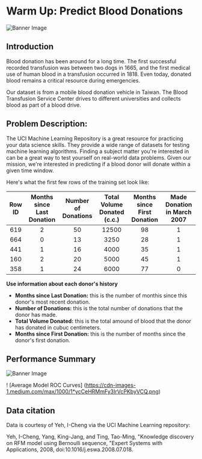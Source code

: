 
# Warm Up: Predict Blood Donations
![Banner Image](https://s3.amazonaws.com:443/drivendata/comp_images/2.jpg)

## Introduction

Blood donation has been around for a long time. The first successful recorded transfusion was between two dogs in 1665, and the first medical use of human blood in a transfusion occurred in 1818. Even today, donated blood remains a critical resource during emergencies.

Our dataset is from a mobile blood donation vehicle in Taiwan. The Blood Transfusion Service Center drives to different universities and collects blood as part of a blood drive.

## Problem Description:

The UCI Machine Learning Repository is a great resource for practicing your data science skills. They provide a wide range of datasets for testing machine learning algorithms. Finding a subject matter you're interested in can be a great way to test yourself on real-world data problems. Given our mission, we're interested in predicting if a blood donor will donate within a given time window.

Here's what the first few rows of the training set look like:

 Row ID|**Months since Last Donation**|**Number of Donations**|**Total Volume Donated (c.c.)**|**Months since First Donation**|**Made Donation in March 2007**
:-----:|:-----:|:-----:|:-----:|:-----:|:-----:
619|2|50|12500|98|1
664|0|13|3250|28|1
441|1|16|4000|35|1
160|2|20|5000|45|1
358|1|24|6000|77|0

**Use information about each donor's history**

* **Months since Last Donation:** this is the number of monthis since this donor's most recent donation.
* **Number of Donations:** this is the total number of donations that the donor has made.
* **Total Volume Donated:** this is the total amound of blood that the donor has donated in cubuc centimeters.
* **Months since First Donation:** this is the number of months since the donor's first donation.

## Performance Summary

![Banner Image](https://cdn-images-1.medium.com/max/1000/1*p0vyOtxZu70GreCHdHmr4Q.png)

! [Average Model ROC Curves] (https://cdn-images-1.medium.com/max/1000/1*ycCeHRMmFy3IrVcPKbyVCQ.png)



## Data citation
Data is courtesy of Yeh, I-Cheng via the UCI Machine Learning repository:

Yeh, I-Cheng, Yang, King-Jang, and Ting, Tao-Ming, "Knowledge discovery on RFM model using Bernoulli sequence, "Expert Systems with Applications, 2008, doi:10.1016/j.eswa.2008.07.018.
